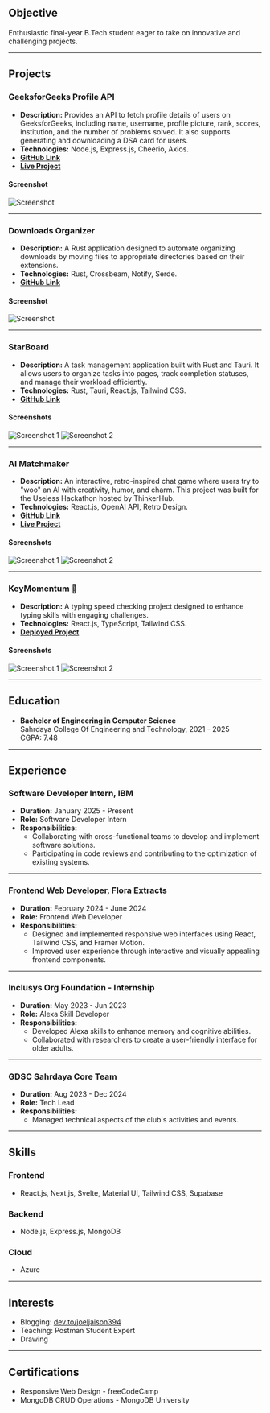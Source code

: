 ## Objective
Enthusiastic final-year B.Tech student eager to take on innovative and challenging projects.

---

## Projects

### GeeksforGeeks Profile API
- **Description:** Provides an API to fetch profile details of users on GeeksforGeeks, including name, username, profile picture, rank, scores, institution, and the number of problems solved. It also supports generating and downloading a DSA card for users.
- **Technologies:** Node.js, Express.js, Cheerio, Axios.
- **[GitHub Link](https://github.com/Joeljaison391/GeeksforGeeks-Profile-API)**
- **[Live Project](https://worktrack.azurewebsites.net/)**

#### Screenshot
![Screenshot](https://res.cloudinary.com/dxraggwp4/image/upload/v1735744344/GFGAPI/se174te20347gyupwmqr.png)

---

### Downloads Organizer
- **Description:** A Rust application designed to automate organizing downloads by moving files to appropriate directories based on their extensions.
- **Technologies:** Rust, Crossbeam, Notify, Serde.
- **[GitHub Link](https://github.com/Joeljaison391/Downloads-Organizer)**

#### Screenshot
![Screenshot](https://camo.githubusercontent.com/065a7119c5bae1967d9d7237af6da1a644332e96bd8d6cbb69d13981208d342f/68747470733a2f2f7265732e636c6f7564696e6172792e636f6d2f6478726167677770342f696d6167652f75706c6f61642f76313733353134333630382f446f776e6c6f61644f7267616e697a65722f7063686f6c776a6c7a7168697430666e357962302e706e67)

---

### StarBoard
- **Description:** A task management application built with Rust and Tauri. It allows users to organize tasks into pages, track completion statuses, and manage their workload efficiently.
- **Technologies:** Rust, Tauri, React.js, Tailwind CSS.
- **[GitHub Link](https://github.com/JoelJaison394/StarBoard)**

#### Screenshots
![Screenshot 1](https://res.cloudinary.com/dxraggwp4/image/upload/v1709318505/StarBoard/panut0n6rrqslegnftwy.png)
![Screenshot 2](https://res.cloudinary.com/dxraggwp4/image/upload/v1709318505/StarBoard/sevahvi8iiwiulli2x4k.png)

---

### AI Matchmaker
- **Description:** An interactive, retro-inspired chat game where users try to "woo" an AI with creativity, humor, and charm. This project was built for the Useless Hackathon hosted by ThinkerHub.
- **Technologies:** React.js, OpenAI API, Retro Design.
- **[GitHub Link](https://github.com/Joeljaison391/Propose-Your-AI)**
- **[Live Project](https://propose-your-ai.vercel.app/)**

#### Screenshots
![Screenshot 1](https://res.cloudinary.com/dxraggwp4/image/upload/v1730584432/omfx1pzwgjtccumxezzu.png)
![Screenshot 2](https://res.cloudinary.com/dxraggwp4/image/upload/v1730584432/fr92cbisejdtzi3tmduq.png)

---

### KeyMomentum 🚀
- **Description:** A typing speed checking project designed to enhance typing skills with engaging challenges.
- **Technologies:** React.js, TypeScript, Tailwind CSS.
- **[Deployed Project](https://keymomentum.vercel.app/)**

#### Screenshots
![Screenshot 1](https://cdn.hashnode.com/res/hashnode/image/upload/v1702448102257/88a7c535-c22b-4da2-a23a-ab5a7b8572b4.png)
![Screenshot 2](https://cdn.hashnode.com/res/hashnode/image/upload/v1702448080199/ffb2396d-40ea-4e9d-a7da-d6671d0173d1.png)

---

## Education
- **Bachelor of Engineering in Computer Science**  
  Sahrdaya College Of Engineering and Technology, 2021 - 2025  
  CGPA: 7.48  

---

## Experience

### Software Developer Intern, IBM 
- **Duration:** January 2025 - Present
- **Role:** Software Developer Intern
- **Responsibilities:**
  - Collaborating with cross-functional teams to develop and implement software solutions.
  - Participating in code reviews and contributing to the optimization of existing systems.

---

### Frontend Web Developer, Flora Extracts
- **Duration:** February 2024 - June 2024
- **Role:** Frontend Web Developer
- **Responsibilities:**
  - Designed and implemented responsive web interfaces using React, Tailwind CSS, and Framer Motion.
  - Improved user experience through interactive and visually appealing frontend components.

---

### Inclusys Org Foundation - Internship
- **Duration:** May 2023 - Jun 2023
- **Role:** Alexa Skill Developer
- **Responsibilities:**
  - Developed Alexa skills to enhance memory and cognitive abilities.
  - Collaborated with researchers to create a user-friendly interface for older adults.

---

### GDSC Sahrdaya Core Team
- **Duration:** Aug 2023 - Dec 2024
- **Role:** Tech Lead
- **Responsibilities:**  
  - Managed technical aspects of the club's activities and events.

---

## Skills

### Frontend
- React.js, Next.js, Svelte, Material UI, Tailwind CSS, Supabase  

### Backend
- Node.js, Express.js, MongoDB  

### Cloud
- Azure  

---

## Interests
- Blogging: [dev.to/joeljaison394](https://dev.to/joeljaison394)  
- Teaching: Postman Student Expert  
- Drawing  

---

## Certifications
- Responsive Web Design - freeCodeCamp  
- MongoDB CRUD Operations - MongoDB University  

